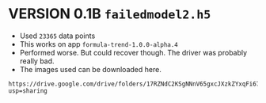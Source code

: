 # VERSION 0.1B `failedmodel2.h5`
- Used `23365` data points
- This works on app `formula-trend-1.0.0-alpha.4`
- Performed worse. But could recover though. The driver was probably really bad.
- The images used can be downloaded here.
```
https://drive.google.com/drive/folders/17RZNdC2KSgNNnV65gxcJXzkZYxqFi670?usp=sharing
```
